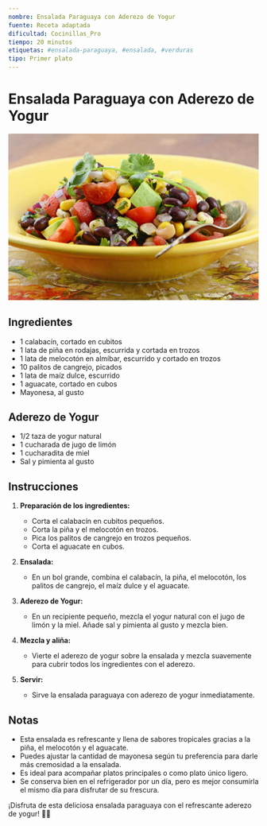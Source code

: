 ```yaml
---
nombre: Ensalada Paraguaya con Aderezo de Yogur
fuente: Receta adaptada
dificultad: Cocinillas_Pro
tiempo: 20 minutos
etiquetas: #ensalada-paraguaya, #ensalada, #verduras
tipo: Primer plato
---
```


# Ensalada Paraguaya con Aderezo de Yogur

![Imagen del plato](img/ensalada-paraguaya.jpg)

## Ingredientes

- 1 calabacín, cortado en cubitos
- 1 lata de piña en rodajas, escurrida y cortada en trozos
- 1 lata de melocotón en almíbar, escurrido y cortado en trozos
- 10 palitos de cangrejo, picados
- 1 lata de maíz dulce, escurrido
- 1 aguacate, cortado en cubos
- Mayonesa, al gusto

## Aderezo de Yogur

- 1/2 taza de yogur natural
- 1 cucharada de jugo de limón
- 1 cucharadita de miel
- Sal y pimienta al gusto

## Instrucciones

1. **Preparación de los ingredientes:**
   - Corta el calabacín en cubitos pequeños.
   - Corta la piña y el melocotón en trozos.
   - Pica los palitos de cangrejo en trozos pequeños.
   - Corta el aguacate en cubos.

2. **Ensalada:**
   - En un bol grande, combina el calabacín, la piña, el melocotón, los palitos de cangrejo, el maíz dulce y el aguacate.

3. **Aderezo de Yogur:**
   - En un recipiente pequeño, mezcla el yogur natural con el jugo de limón y la miel. Añade sal y pimienta al gusto y mezcla bien.

4. **Mezcla y aliña:**
   - Vierte el aderezo de yogur sobre la ensalada y mezcla suavemente para cubrir todos los ingredientes con el aderezo.

5. **Servir:**
   - Sirve la ensalada paraguaya con aderezo de yogur inmediatamente.

## Notas

- Esta ensalada es refrescante y llena de sabores tropicales gracias a la piña, el melocotón y el aguacate.
- Puedes ajustar la cantidad de mayonesa según tu preferencia para darle más cremosidad a la ensalada.
- Es ideal para acompañar platos principales o como plato único ligero.
- Se conserva bien en el refrigerador por un día, pero es mejor consumirla el mismo día para disfrutar de su frescura.

¡Disfruta de esta deliciosa ensalada paraguaya con el refrescante aderezo de yogur! 🥗🍍
